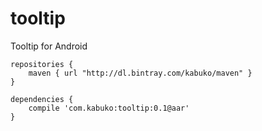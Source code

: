 # tooltip
Tooltip for Android

```
repositories {
    maven { url "http://dl.bintray.com/kabuko/maven" }
}
```

```
dependencies {
    compile 'com.kabuko:tooltip:0.1@aar'
}
```
